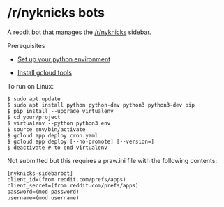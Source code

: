 # /r/nyknicks bots

A reddit bot that manages the [/r/nyknicks](https://www.reddit.com/r/NYKnicks/)
sidebar.

Prerequisites

* [Set up your python environment](https://cloud.google.com/python/setup)

* [Install gcloud tools](https://cloud.google.com/sdk/)

To run on Linux:

    $ sudo apt update
    $ sudo apt install python python-dev python3 python3-dev pip
    $ pip install --upgrade virtualenv
    $ cd your/project
    $ virtualenv --python python3 env
    $ source env/bin/activate
    $ gcloud app deploy cron.yaml
    $ gcloud app deploy [--no-promote] [--version=]
    $ deactivate # to end virtualenv

Not submitted but this requires a praw.ini file with the following contents:

    [nyknicks-sidebarbot]
    client_id=(from reddit.com/prefs/apps)
    client_secret=(from reddit.com/prefs/apps)
    password=(mod password)
    username=(mod username)
